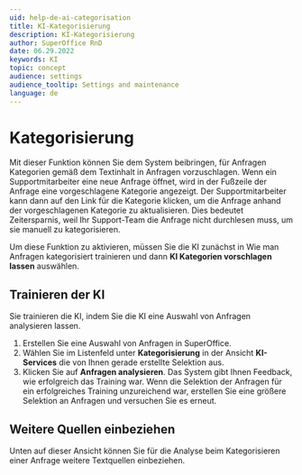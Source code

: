 ```yaml
---
uid: help-de-ai-categorisation
title: KI-Kategorisierung
description: KI-Kategorisierung
author: SuperOffice RnD
date: 06.29.2022
keywords: KI
topic: concept
audience: settings
audience_tooltip: Settings and maintenance
language: de
---
```


# Kategorisierung

Mit dieser Funktion können Sie dem System beibringen, für Anfragen Kategorien gemäß dem Textinhalt in Anfragen vorzuschlagen. Wenn ein Supportmitarbeiter eine neue Anfrage öffnet, wird in der Fußzeile der Anfrage eine vorgeschlagene Kategorie angezeigt. Der Supportmitarbeiter kann dann auf den Link für die Kategorie klicken, um die Anfrage anhand der vorgeschlagenen Kategorie zu aktualisieren. Dies bedeutet Zeitersparnis, weil Ihr Support-Team die Anfrage nicht durchlesen muss, um sie manuell zu kategorisieren.

Um diese Funktion zu aktivieren, müssen Sie die KI zunächst in Wie man Anfragen kategorisiert trainieren und dann **KI Kategorien vorschlagen lassen** auswählen.

## Trainieren der KI

Sie trainieren die KI, indem Sie die KI eine Auswahl von Anfragen analysieren lassen.

1. Erstellen Sie eine Auswahl von Anfragen in SuperOffice.
2. Wählen Sie im Listenfeld unter **Kategorisierung** in der Ansicht **KI-Services** die von Ihnen gerade erstellte Selektion aus.
3. Klicken Sie auf **Anfragen analysieren**. Das System gibt Ihnen Feedback, wie erfolgreich das Training war. Wenn die Selektion der Anfragen für ein erfolgreiches Training unzureichend war, erstellen Sie eine größere Selektion an Anfragen und versuchen Sie es erneut.

## Weitere Quellen einbeziehen

Unten auf dieser Ansicht können Sie für die Analyse beim Kategorisieren einer Anfrage weitere Textquellen einbeziehen.
